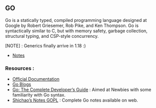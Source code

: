 ## GO

Go is a statically typed, compiled programming language designed at Google by Robert Griesemer, Rob Pike, and Ken Thompson. Go is syntactically similar to C, but with memory safety, garbage collection, structural typing, and CSP-style concurrency.



[NOTE] : Generics finally arrive in 1.18 :)



- [Notes](notes/index.md)

### Resources :

- [Official Documentation](https://go.dev/doc/)
- [Go Blogs](https://go.dev/doc/)
- [Go: The Complete Developer’s Guide](https://www.udemy.com/course/go-the-complete-developers-guide) : Aimed at Newbies with some familiarity with Go syntax.
- [Shichao’s Notes GOPL](https://notes.shichao.io/gopl/) : Complete Go notes available on web.